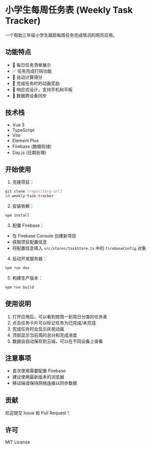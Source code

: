 # 小学生每周任务表 (Weekly Task Tracker)

一个帮助三年级小学生跟踪每周任务完成情况的网页应用。

## 功能特点

- 📝 每日任务清单展示
- ✅ 任务完成打钩功能
- 🎯 自动计算得分
- 🎉 完成任务时的动画奖励
- 📱 响应式设计，支持手机和平板
- 💾 数据跨设备同步

## 技术栈

- Vue 3
- TypeScript
- Vite
- Element Plus
- Firebase (数据存储)
- Day.js (日期处理)

## 开始使用

1. 克隆项目：

```bash
git clone [repository-url]
cd weekly-task-tracker
```

2. 安装依赖：

```bash
npm install
```

3. 配置 Firebase：

- 在 Firebase Console 创建新项目
- 获取项目配置信息
- 将配置信息填入 `src/stores/taskStore.ts` 中的 `firebaseConfig` 对象

4. 启动开发服务器：

```bash
npm run dev
```

5. 构建生产版本：

```bash
npm run build
```

## 使用说明

1. 打开应用后，可以看到按周一到周日分类的任务表
2. 点击任务卡片可以标记任务为已完成/未完成
3. 完成任务时会显示庆祝动画
4. 顶部显示当前周的总分和完成进度
5. 数据会自动保存到云端，可以在不同设备上查看

## 注意事项

- 首次使用需要配置 Firebase
- 建议使用最新版本的浏览器
- 移动端请保持网络连接以同步数据

## 贡献

欢迎提交 Issue 和 Pull Request！

## 许可

MIT License 